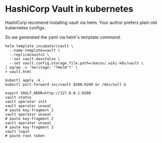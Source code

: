# HashiCorp Vault in kubernetes

HashiCorp recomend installing vault via helm. Your author prefers
plain old kubernetes configs.

So we generated the yaml via helm's template command.

    helm template incubator/vault \
      --name-template=vault \
      --replicaCount=1 \
      --set vault.dev=false \
      --set vault.config.storage.file.path=/macos/.wiki-k8s/vault \
    | egrep -v 'heritage: "?Helm"?' \
    > vault.html

    kubectl apply -k .
    kubectl port-forward svc/vault 8200:8200 &> /dev/null &

    export VAULT_ADDR=http://127.0.0.1:8200
    vault status
    vault operator init
    vault operator unseal
    # paste key-fragment 1
    vault operator unseal
    # paste key-fragment 2
    vault operator unseal
    # paste key-fragment 3
    vault login
    # paste root token
